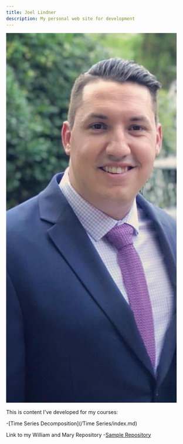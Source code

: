 ```yaml
---
title: Joel Lindner
description: My personal web site for development
---
```


![My Picture](/Pictures/Profile_Pic.jpg)

This is content I've developed for my courses:

-[Time Series Decomposition](/Time Series/index.md)

Link to my William and Mary Repository
-[Sample Repository](https://github.com/Joel-Lindner/William-and-Mary)
